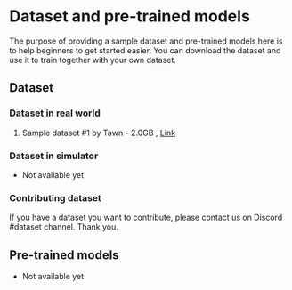 # Dataset and pre-trained models

The purpose of providing a sample dataset and pre-trained models here is to help beginners to get started easier. You can download the dataset and use it to train together with your own dataset. 


## Dataset

### Dataset in real world

1. Sample dataset #1 by Tawn - 2.0GB , [Link](https://drive.google.com/file/d/13dXSoHx6YpTvesdyUMe6o_ZfyYTYlfaK/view?usp=sharing)

### Dataset in simulator

- Not available yet


### Contributing dataset

If you have a dataset you want to contribute, please contact us on Discord #dataset channel. Thank you.


## Pre-trained models
- Not available yet

